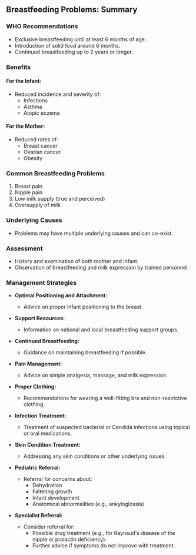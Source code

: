 ## Breastfeeding Problems: Summary

### WHO Recommendations
- Exclusive breastfeeding until at least 6 months of age.
- Introduction of solid food around 6 months.
- Continued breastfeeding up to 2 years or longer.

### Benefits
#### For the Infant:
- Reduced incidence and severity of:
  - Infections
  - Asthma
  - Atopic eczema

#### For the Mother:
- Reduced rates of:
  - Breast cancer
  - Ovarian cancer
  - Obesity

### Common Breastfeeding Problems
1. Breast pain
2. Nipple pain
3. Low milk supply (true and perceived)
4. Oversupply of milk

### Underlying Causes
- Problems may have multiple underlying causes and can co-exist.

### Assessment
- History and examination of both mother and infant.
- Observation of breastfeeding and milk expression by trained personnel.

### Management Strategies
- **Optimal Positioning and Attachment:**
  - Advice on proper infant positioning to the breast.

- **Support Resources:**
  - Information on national and local breastfeeding support groups.

- **Continued Breastfeeding:**
  - Guidance on maintaining breastfeeding if possible.

- **Pain Management:**
  - Advice on simple analgesia, massage, and milk expression.

- **Proper Clothing:**
  - Recommendations for wearing a well-fitting bra and non-restrictive clothing.

- **Infection Treatment:**
  - Treatment of suspected bacterial or Candida infections using topical or oral medications.

- **Skin Condition Treatment:**
  - Addressing any skin conditions or other underlying issues.

- **Pediatric Referral:**
  - Referral for concerns about:
    - Dehydration
    - Faltering growth
    - Infant development
    - Anatomical abnormalities (e.g., ankyloglossia)

- **Specialist Referral:**
  - Consider referral for:
    - Possible drug treatment (e.g., for Raynaud's disease of the nipple or prolactin deficiency).
    - Further advice if symptoms do not improve with treatment.